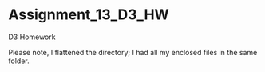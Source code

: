 # Assignment_13_D3_HW
D3 Homework

Please note, I flattened the directory; I had all my enclosed files in the same folder.
